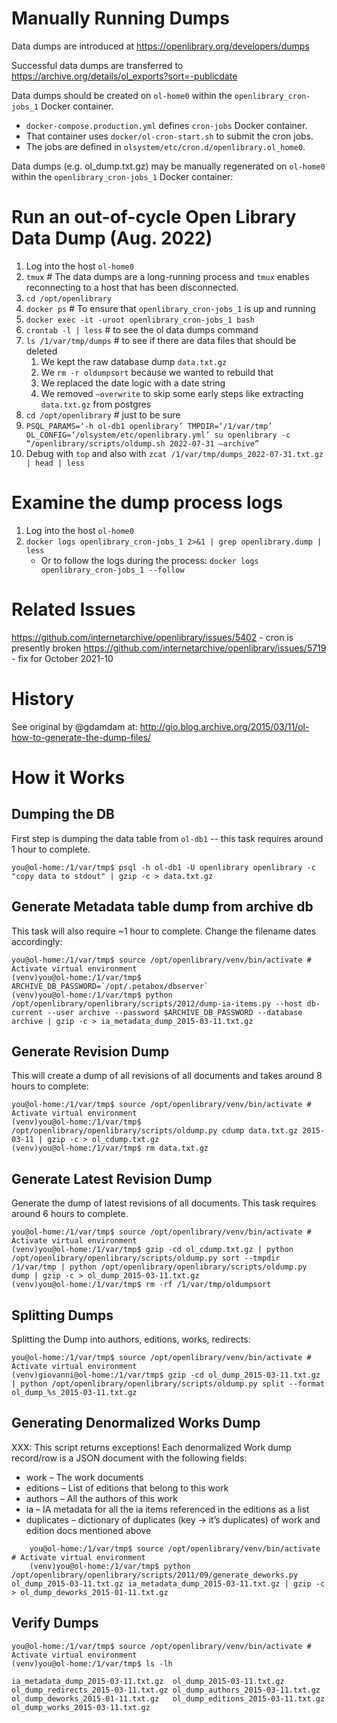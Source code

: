 # Manually Running Dumps

Data dumps are introduced at https://openlibrary.org/developers/dumps

Successful data dumps are transferred to https://archive.org/details/ol_exports?sort=-publicdate

Data dumps should be created on `ol-home0` within the `openlibrary_cron-jobs_1` Docker container.
* `docker-compose.production.yml` defines `cron-jobs` Docker container.
* That container uses `docker/ol-cron-start.sh` to submit the cron jobs. 
* The jobs are defined in `olsystem/etc/cron.d/openlibrary.ol_home0`.

Data dumps (e.g. ol_dump.txt.gz) may be manually regenerated on `ol-home0` within the `openlibrary_cron-jobs_1` Docker container:

# Run an out-of-cycle Open Library Data Dump (Aug. 2022)
1. Log into the host `ol-home0`
2. `tmux`  # The data dumps are a long-running process and `tmux` enables reconnecting to a host that has been disconnected.
2. `cd /opt/openlibrary`
3. `docker ps`  # To ensure that `openlibrary_cron-jobs_1` is up and running
4. `docker exec -it -uroot openlibrary_cron-jobs_1 bash`
5. `crontab -l | less`  # to see the ol data dumps command
6. `ls /1/var/tmp/dumps`  # to see if there are data files that should be deleted
    1. We kept the raw database dump `data.txt.gz`
    2. We `rm -r oldumpsort` because we wanted to rebuild that
    3. We replaced the date logic with a date string
    4. We removed `—overwrite` to skip some early steps like extracting `data.txt.gz` from postgres
7. `cd /opt/openlibrary`  # just to be sure
8. `PSQL_PARAMS=‘-h ol-db1 openlibrary’ TMPDIR=‘/1/var/tmp’ OL_CONFIG=‘/olsystem/etc/openlibrary.yml’ su openlibrary -c “/openlibrary/scripts/oldump.sh 2022-07-31 —archive”`
9. Debug with `top` and also with `zcat /1/var/tmp/dumps_2022-07-31.txt.gz | head | less`

# Examine the dump process logs
1. Log into the host `ol-home0`
2. `docker logs openlibrary_cron-jobs_1 2>&1 | grep openlibrary.dump | less`
    * Or to follow the logs during the process: `docker logs openlibrary_cron-jobs_1 --follow`

# Related Issues

https://github.com/internetarchive/openlibrary/issues/5402 - cron is presently broken
https://github.com/internetarchive/openlibrary/issues/5719 - fix for October 2021-10


# History

See original by @gdamdam at: http://gio.blog.archive.org/2015/03/11/ol-how-to-generate-the-dump-files/

# How it Works

## Dumping the DB

First step is dumping the data table from `ol-db1` -- this task requires around 1 hour to complete.

    you@ol-home:/1/var/tmp$ psql -h ol-db1 -U openlibrary openlibrary -c "copy data to stdout" | gzip -c > data.txt.gz

## Generate Metadata table dump from archive db

This task will also require ~1 hour to complete. Change the filename dates accordingly:

    you@ol-home:/1/var/tmp$ source /opt/openlibrary/venv/bin/activate # Activate virtual environment
    (venv)you@ol-home:/1/var/tmp$ ARCHIVE_DB_PASSWORD=`/opt/.petabox/dbserver`
    (venv)you@ol-home:/1/var/tmp$ python /opt/openlibrary/openlibrary/scripts/2012/dump-ia-items.py --host db-current --user archive --password $ARCHIVE_DB_PASSWORD --database archive | gzip -c > ia_metadata_dump_2015-03-11.txt.gz

## Generate Revision Dump

This will create a dump of all revisions of all documents and takes around 8 hours to complete:

    you@ol-home:/1/var/tmp$ source /opt/openlibrary/venv/bin/activate # Activate virtual environment
    (venv)you@ol-home:/1/var/tmp$ /opt/openlibrary/openlibrary/scripts/oldump.py cdump data.txt.gz 2015-03-11 | gzip -c > ol_cdump.txt.gz
    (venv)you@ol-home:/1/var/tmp$ rm data.txt.gz

## Generate Latest Revision Dump

Generate the dump of latest revisions of all documents. This task requires around 6 hours to complete.

    you@ol-home:/1/var/tmp$ source /opt/openlibrary/venv/bin/activate # Activate virtual environment
    (venv)you@ol-home:/1/var/tmp$ gzip -cd ol_cdump.txt.gz | python /opt/openlibrary/openlibrary/scripts/oldump.py sort --tmpdir /1/var/tmp | python /opt/openlibrary/openlibrary/scripts/oldump.py dump | gzip -c > ol_dump_2015-03-11.txt.gz
    (venv)you@ol-home:/1/var/tmp$ rm -rf /1/var/tmp/oldumpsort

## Splitting Dumps

Splitting the Dump into authors, editions, works, redirects:

    you@ol-home:/1/var/tmp$ source /opt/openlibrary/venv/bin/activate # Activate virtual environment
    (venv)giovanni@ol-home:/1/var/tmp$ gzip -cd ol_dump_2015-03-11.txt.gz | python /opt/openlibrary/openlibrary/scripts/oldump.py split --format ol_dump_%s_2015-03-11.txt.gz

## Generating Denormalized Works Dump

XXX: This script returns exceptions!
Each denormalized Work dump record/row is a JSON document with the following fields:

- work – The work documents
- editions – List of editions that belong to this work
- authors – All the authors of this work
- ia – IA metadata for all the ia items referenced in the editions as a list
- duplicates – dictionary of duplicates (key -> it’s duplicates) of work and edition docs mentioned above

```
    you@ol-home:/1/var/tmp$ source /opt/openlibrary/venv/bin/activate # Activate virtual environment
    (venv)you@ol-home:/1/var/tmp$ python /opt/openlibrary/openlibrary/scripts/2011/09/generate_deworks.py ol_dump_2015-03-11.txt.gz ia_metadata_dump_2015-03-11.txt.gz | gzip -c > ol_dump_deworks_2015-01-11.txt.gz
```

## Verify Dumps

    you@ol-home:/1/var/tmp$ source /opt/openlibrary/venv/bin/activate # Activate virtual environment
    (venv)you@ol-home:/1/var/tmp$ ls -lh

    ia_metadata_dump_2015-03-11.txt.gz  ol_dump_2015-03-11.txt.gz
    ol_dump_redirects_2015-03-11.txt.gz ol_dump_authors_2015-03-11.txt.gz
    ol_dump_deworks_2015-01-11.txt.gz   ol_dump_editions_2015-03-11.txt.gz
    ol_dump_works_2015-03-11.txt.gz
